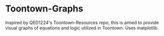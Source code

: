 # Toontown-Graphs
Inspired by QED1224's Toontown-Resources repo, this is aimed to provide visual graphs of equations and logic utilized in Toontown. Uses matplotlib.
